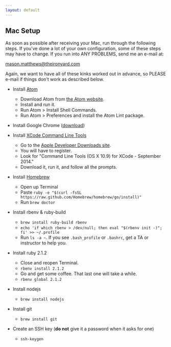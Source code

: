 ```yaml
---
layout: default
---
```


## Mac Setup

As soon as possible after receiving your Mac, run through the following steps.
If you've done a lot of your own configuration, some of these steps may have to
change.  If you run into ANY PROBLEMS, send me an e-mail at:

mason.matthews@theironyard.com

Again, we want to have all of these kinks worked out in advance, so PLEASE
e-mail if things don't work as described below.

* Install [Atom](atom.html)
  * Download Atom from [the Atom website](https://atom.io/).
  * Install and run it.
  * Run Atom > Install Shell Commands.
  * Run Atom > Preferences and install the Atom Lint package.

* Install Google Chrome ([download](https://www.google.com/intl/en/chrome/browser/))

* Install [XCode Command Line Tools](xcode.html)
  * Go to the [Apple Developer Downloads site](https://developer.apple.com/downloads/).
  * You will have to register.
  * Look for "Command Line Tools (OS X 10.9) for XCode - September 2014."
  * Download it, run it, and follow all the prompts.

* Install [Homebrew](homebrew.html)
  * Open up Terminal
  * Paste `ruby -e "$(curl -fsSL https://raw.github.com/Homebrew/homebrew/go/install)"`
  * Run `brew doctor`

* Install rbenv & ruby-build
  * `brew install ruby-build rbenv`
  * `echo 'if which rbenv > /dev/null; then eval "$(rbenv init -)"; fi' >> ~/.profile`
  * Run `ls -a ~`. If you see `.bash_profile` or `.bashrc`, get a TA or instructor to help you.

* Install ruby 2.1.2
  * Close and reopen Terminal.
  * `rbenv install 2.1.2`
  * Go and get some coffee. That last one will take a while.
  * `rbenv global 2.1.2`

* Install nodejs
  * `brew install nodejs`

* Install git
  * `brew install git`

* Create an SSH key (__do not__ give it a password when it asks for one)
  * `ssh-keygen`
